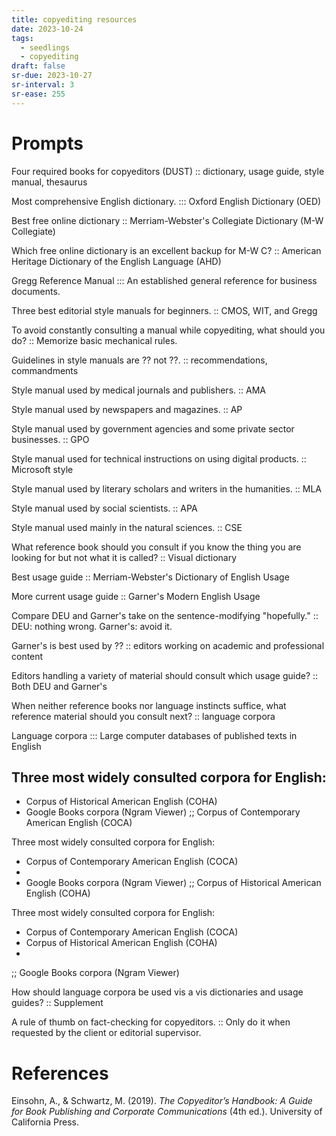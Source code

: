 ```yaml
---
title: copyediting resources
date: 2023-10-24
tags:
  - seedlings
  - copyediting
draft: false
sr-due: 2023-10-27
sr-interval: 3
sr-ease: 255
---
```

# Prompts

Four required books for copyeditors (DUST) :: dictionary, usage guide, style manual, thesaurus
<!--SR:!2024-01-14,66,303-->

Most comprehensive English dictionary. ::: Oxford English Dictionary (OED)
<!--SR:!2023-11-24,24,283!2024-01-08,60,303-->

Best free online dictionary :: Merriam-Webster's Collegiate Dictionary (M-W Collegiate)
<!--SR:!2023-11-28,28,283-->

Which free online dictionary is an excellent backup for M-W C? :: American Heritage Dictionary of the English Language (AHD)
<!--SR:!2023-11-13,4,243-->

Gregg Reference Manual ::: An established general reference for business documents.
<!--SR:!2023-11-21,24,263!2023-11-19,22,263-->

Three best editorial style manuals for beginners. :: CMOS, WIT, and Gregg
<!--SR:!2023-11-15,6,243-->

To avoid constantly consulting a manual while copyediting, what should you do? :: Memorize basic mechanical rules.
<!--SR:!2023-11-23,14,244-->

Guidelines in style manuals are ?? not ??. :: recommendations, commandments
<!--SR:!2023-11-12,15,243-->

Style manual used by medical journals and publishers. :: AMA
<!--SR:!2023-11-19,10,263-->

Style manual used by newspapers and magazines. :: AP
<!--SR:!2024-01-07,59,303-->

Style manual used by government agencies and some private sector businesses. :: GPO
<!--SR:!2023-12-02,32,283-->

Style manual used for technical instructions on using digital products. :: Microsoft style
<!--SR:!2024-01-01,53,303-->

Style manual used by literary scholars and writers in the humanities. :: MLA
<!--SR:!2023-11-29,29,283-->

Style manual used by social scientists. :: APA
<!--SR:!2023-11-13,16,284-->

Style manual used mainly in the natural sciences. :: CSE
<!--SR:!2023-11-17,20,263-->

What reference book should you consult if you know the thing you are looking for but not what it is called? :: Visual dictionary
<!--SR:!2023-12-21,42,302-->

Best usage guide :: Merriam-Webster's Dictionary of English Usage
<!--SR:!2023-12-07,28,282-->

More current usage guide :: Garner's Modern English Usage
<!--SR:!2023-11-14,17,243-->

Compare DEU and Garner's take on the sentence-modifying "hopefully." :: DEU: nothing wrong. Garner's: avoid it.
<!--SR:!2023-12-24,45,302-->

Garner's is best used by ?? :: editors working on academic and professional content
<!--SR:!2023-11-11,2,202-->

Editors handling a variety of material should consult which usage guide? :: Both DEU and Garner's
<!--SR:!2023-11-20,20,263-->

When neither reference books nor language instincts suffice, what reference material should you consult next? :: language corpora
<!--SR:!2024-01-10,62,303-->

Language corpora ::: Large computer databases of published texts in English
<!--SR:!2023-11-11,16,263!2024-01-04,56,303-->

Three most widely consulted corpora for English:
- 
- Corpus of Historical American English (COHA)
- Google Books corpora (Ngram Viewer)
;;
Corpus of Contemporary American English (COCA)
<!--SR:!2023-11-19,22,263-->

Three most widely consulted corpora for English:
- Corpus of Contemporary American English (COCA)
-
- Google Books corpora (Ngram Viewer)
;;
Corpus of Historical American English (COHA)
<!--SR:!2023-12-03,33,283-->

Three most widely consulted corpora for English:
- Corpus of Contemporary American English (COCA)
- Corpus of Historical American English (COHA)
-
;;
Google Books corpora (Ngram Viewer)
<!--SR:!2023-11-17,8,263-->

How should language corpora be used vis a vis dictionaries and usage guides? :: Supplement
<!--SR:!2023-11-10,17,283-->

A rule of thumb on fact-checking for copyeditors. :: Only do it when requested by the client or editorial supervisor.
<!--SR:!2023-11-29,29,283-->

# References

Einsohn, A., & Schwartz, M. (2019). *The Copyeditor’s Handbook: A Guide for Book Publishing and Corporate Communications* (4th ed.). University of California Press.